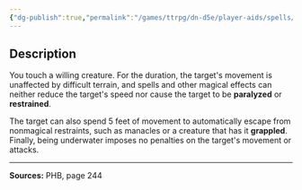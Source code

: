 ```yaml
---
{"dg-publish":true,"permalink":"/games/ttrpg/dn-d5e/player-aids/spells/level-4/freedom-of-movement/","tags":["TTRPG/DND/5e","verbal","somatic","material"]}
---
```



## Description
You touch a willing creature.
For the duration, the target's movement is unaffected by difficult terrain, and spells and other magical effects can neither reduce the target's speed nor cause the target to be **paralyzed** or **restrained**.

The target can also spend 5 feet of movement to automatically escape from nonmagical restraints, such as manacles or a creature that has it **grappled**.
Finally, being underwater imposes no penalties on the target's movement or attacks.

---

**Sources:** PHB, page 244
